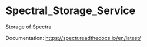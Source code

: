 # Spectral_Storage_Service
Storage of Spectra


Documentation:
https://spectr.readthedocs.io/en/latest/

